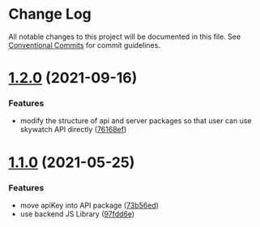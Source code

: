 # Change Log

All notable changes to this project will be documented in this file.
See [Conventional Commits](https://conventionalcommits.org) for commit guidelines.

# [1.2.0](https://github.com/Skywatch24/JS-Library/compare/@skywatch/api@1.1.2...@skywatch/api@1.2.0) (2021-09-16)


### Features

* modify the structure of api and server packages so that user can use skywatch API directly ([76168ef](https://github.com/Skywatch24/JS-Library/commit/76168ef068b3a96d628a0b47cf2396c04709722a))





# [1.1.0](https://github.com/Skywatch24/JS-Library/compare/@skywatch/api@1.0.4...@skywatch/api@1.1.0) (2021-05-25)


### Features

* move apiKey into API package ([73b56ed](https://github.com/Skywatch24/JS-Library/commit/73b56ed43dfefbdd98b318a20a1d2a6da4b624e5))
* use backend JS Library ([97fdd6e](https://github.com/Skywatch24/JS-Library/commit/97fdd6e5531bb4cb0c6d4d56e92a6125313b8802))
